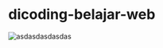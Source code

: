 # dicoding-belajar-web
![asdasdasdasdas](https://user-images.githubusercontent.com/43224845/172998874-05bb0405-5829-4953-841d-42a6857a1e2f.png)
